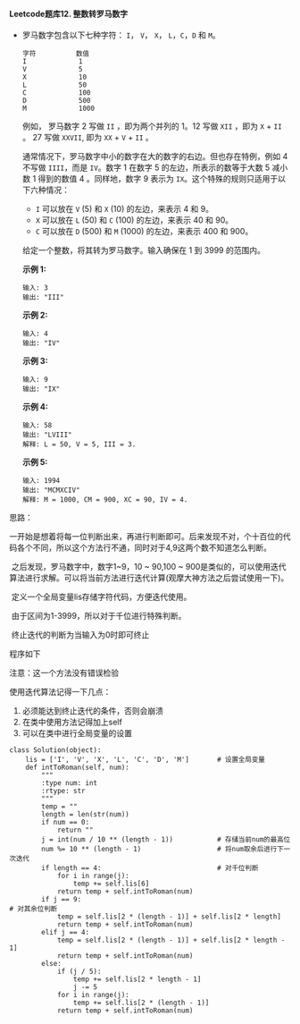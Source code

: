 #### Leetcode题库12. 整数转罗马数字

- 罗马数字包含以下七种字符： `I`， `V`， `X`， `L`，`C`，`D` 和 `M`。

  ```
  字符          数值
  I             1
  V             5
  X             10
  L             50
  C             100
  D             500
  M             1000
  ```

  例如， 罗马数字 2 写做 `II` ，即为两个并列的 1。12 写做 `XII` ，即为 `X` + `II` 。 27 写做  `XXVII`, 即为 `XX` + `V` + `II` 。

  通常情况下，罗马数字中小的数字在大的数字的右边。但也存在特例，例如 4 不写做 `IIII`，而是 `IV`。数字 1 在数字 5 的左边，所表示的数等于大数 5 减小数 1 得到的数值 4 。同样地，数字 9 表示为 `IX`。这个特殊的规则只适用于以下六种情况：

  - `I` 可以放在 `V` (5) 和 `X` (10) 的左边，来表示 4 和 9。
  - `X` 可以放在 `L` (50) 和 `C` (100) 的左边，来表示 40 和 90。 
  - `C` 可以放在 `D` (500) 和 `M` (1000) 的左边，来表示 400 和 900。

  给定一个整数，将其转为罗马数字。输入确保在 1 到 3999 的范围内。

  **示例 1:**

  ```
  输入: 3
  输出: "III"
  ```

  **示例 2:**

  ```
  输入: 4
  输出: "IV"
  ```

  **示例 3:**

  ```
  输入: 9
  输出: "IX"
  ```

  **示例 4:**

  ```
  输入: 58
  输出: "LVIII"
  解释: L = 50, V = 5, III = 3.
  ```

  **示例 5:**

  ```
  输入: 1994
  输出: "MCMXCIV"
  解释: M = 1000, CM = 900, XC = 90, IV = 4.
  ```

思路：

​	一开始是想着将每一位判断出来，再进行判断即可。后来发现不对，个十百位的代码各个不同，所以这个方法行不通，同时对于4,9这两个数不知道怎么判断。

​	之后发现，罗马数字中，数字1~9，10 ~ 90,100 ~ 900是类似的，可以使用迭代算法进行求解。可以将当前方法进行迭代计算(观摩大神方法之后尝试使用一下)。

​	定义一个全局变量lis存储字符代码，方便迭代使用。

​	由于区间为1-3999，所以对于千位进行特殊判断。

​	终止迭代的判断为当输入为0时即可终止

程序如下

注意：这一个方法没有错误检验

使用迭代算法记得一下几点：

1. 必须能达到终止迭代的条件，否则会崩溃
2. 在类中使用方法记得加上self
3. 可以在类中进行全局变量的设置

```
class Solution(object):
    lis = ['I', 'V', 'X', 'L', 'C', 'D', 'M']		# 设置全局变量
    def intToRoman(self, num):
        """
        :type num: int
        :rtype: str
        """
        temp = ""
        length = len(str(num))
        if num == 0:
            return ""
        j = int(num / 10 ** (length - 1))			# 存储当前num的最高位
        num %= 10 ** (length - 1)					# 将num取余后进行下一次迭代
        if length == 4:								# 对千位判断
            for i in range(j):
                temp += self.lis[6]
            return temp + self.intToRoman(num)
        if j == 9:														# 对其余位判断
            temp = self.lis[2 * (length - 1)] + self.lis[2 * length]
            return temp + self.intToRoman(num)
        elif j == 4:
            temp = self.lis[2 * (length - 1)] + self.lis[2 * length - 1]
            return temp + self.intToRoman(num)
        else:
            if (j / 5):
                temp += self.lis[2 * length - 1]
                j -= 5
            for i in range(j):
                temp += self.lis[2 * (length - 1)]
            return temp + self.intToRoman(num)
```


